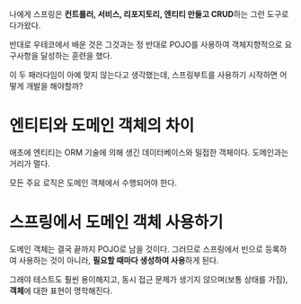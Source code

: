 나에게 스프링은 **컨트롤러, 서비스, 리포지토리, 엔티티 만들고 CRUD**하는 그런 도구로 다가왔다.

반대로 우테코에서 배운 것은 그것과는 정 반대로 POJO를 사용하여 객체지향적으로 요구사항을 달성하는 훈련을 했다.

이 두 패러다임이 아예 맞지 않는다고 생각했는데, 스프링부트를 사용하기 시작하면 어떻게 개발을 해야할까?

# 엔티티와 도메인 객체의 차이

애초에 엔티티는 ORM 기술에 의해 생긴 데이터베이스와 밀접한 객체이다. 도메인과는 거리가 멀다.

모든 주요 로직은 도메인 객체에서 수행되어야 한다.

# 스프링에서 도메인 객체 사용하기

도메인 객체는 결국 끝까지 POJO로 남을 것이다. 그러므로 스프링에서 빈으로 등록하여 사용하는 것이 아니라, **필요할 때마다 생성하여 사용**하게 된다.

그래야 테스트도 훨씬 용이해지고, 동시 접근 문제가 생기지 않으며(보통 상태를 가짐), **객체**에 대한 표현이 명학해진다.